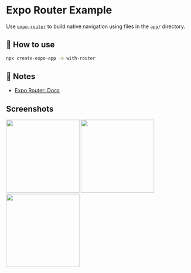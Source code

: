 # Expo Router Example

Use [`expo-router`](https://docs.expo.dev/router/introduction/) to build native navigation using files in the `app/` directory.

## 🚀 How to use

```sh
npx create-expo-app -e with-router
```

## 📝 Notes

- [Expo Router: Docs](https://docs.expo.dev/router/introduction/)


## Screenshots

<p float="left">
  <img src="C:\Users\Lomidze\OneDrive\Рабочий стол\Screen_1.jpg" width="200" />
  <img src="C:\Users\Lomidze\OneDrive\Рабочий стол\Screen_2.jpg" width="200" />
  <img src="C:\Users\Lomidze\OneDrive\Рабочий стол\Screen_3jpg" width="200" /> 
</p>



